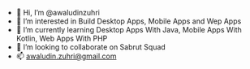 - 👋 Hi, I’m @awaludinzuhri
- 👀 I’m interested in Build Desktop Apps, Mobile Apps and Wep Apps
- 🌱 I’m currently learning Desktop Apps With Java, Mobile Apps With Kotlin, Web Apps With PHP
- 💞️ I’m looking to collaborate on Sabrut Squad
- 📫 awaludin.zuhri@gmail.com 

<!---
awaludinzuhri/awaludinzuhri is a ✨ special ✨ repository because its `README.md` (this file) appears on your GitHub profile.
You can click the Preview link to take a look at your changes.
--->
